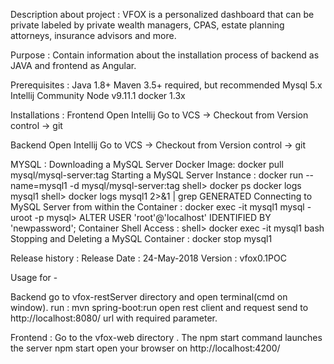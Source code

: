 Description about project :
VFOX  is a personalized dashboard that can be private labeled by private wealth managers, CPAS,
estate planning attorneys, insurance advisors and more.

Purpose :
  Contain information about the installation process of backend as JAVA and frontend as Angular.


Prerequisites :
Java 1.8+
Maven 3.5+ required, but recommended
Mysql 5.x
Intellij Community
Node v9.11.1
docker 1.3x


Installations :
Frontend
Open Intellij
Go to VCS -> Checkout from Version control -> git


Backend
Open Intellij
Go to VCS -> Checkout from Version control -> git


MYSQL :
Downloading a MySQL Server Docker Image:
  docker pull mysql/mysql-server:tag
Starting a MySQL Server Instance :
  docker run --name=mysql1 -d mysql/mysql-server:tag
  shell> docker ps
  docker logs mysql1
  shell> docker logs mysql1 2>&1 | grep GENERATED
Connecting to MySQL Server from within the Container :
  docker exec -it mysql1 mysql -uroot -p
  mysql> ALTER USER 'root'@'localhost' IDENTIFIED BY 'newpassword';
Container Shell Access :
  shell> docker exec -it mysql1 bash
Stopping and Deleting a MySQL Container :
  docker stop mysql1


Release history :
Release Date : 24-May-2018
Version : vfox0.1POC

Usage for -

Backend
go to vfox-restServer directory and open terminal(cmd on window).
run : mvn spring-boot:run
open rest client and request send to http://localhost:8080/ url with required parameter.

Frontend :
Go to the vfox-web directory .
The npm start command launches the server
npm start
open your browser on
http://localhost:4200/
